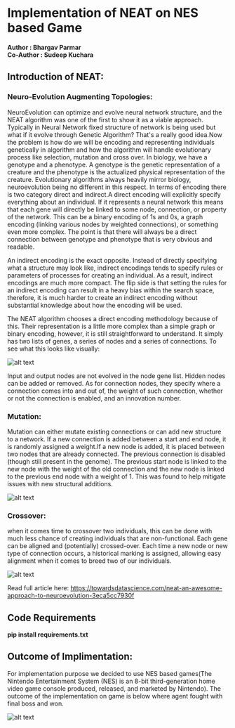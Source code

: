 # Implementation of NEAT on NES based Game

**Author : Bhargav Parmar** </br>
**Co-Author : Sudeep Kuchara**

## Introduction of NEAT:

### Neuro-Evolution Augmenting Topologies: 
NeuroEvolution can optimize and evolve neural network structure, and the NEAT algorithm was one of the first to show it as a viable approach. 
Typically in Neural Network fixed structure of network is being used but what if it evolve through Genetic Algorithm? That's a really good idea.Now the problem is how do we will be 
encoding and representing individuals genetically in algorithm and how the algorithm will handle evolutionary process like selection, mutation and cross over. In biology, we have a 
genotype and a phenotype. A genotype is the genetic representation of a creature and the phenotype is the actualized physical representation of the creature. Evolutionary algorithms
always heavily mirror biology, neuroevolution being no different in this respect. In terms of encoding there is two category direct and indirect.A direct encoding will explicitly specify everything about an individual. If it represents a neural network this means that each gene will directly be linked to some node, connection, or property of the network. This can be a binary encoding of 1s and 0s, a graph encoding (linking various nodes by weighted connections), or something even more complex. The point is that there will always be a direct connection between genotype and phenotype that is very obvious and readable.

An indirect encoding is the exact opposite. Instead of directly specifying what a structure may look like, indirect encodings tends to specify rules or parameters of processes for creating an individual. As a result, indirect encodings are much more compact. The flip side is that setting the rules for an indirect encoding can result in a heavy bias within the search space, therefore, it is much harder to create an indirect encoding without substantial knowledge about how the encoding will be used.

The NEAT algorithm chooses a direct encoding methodology because of this. Their representation is a little more complex than a simple graph or binary encoding, however, it is still straightforward to understand. It simply has two lists of genes, a series of nodes and a series of connections. To see what this looks like visually: 

![alt text](https://miro.medium.com/max/875/0*Kze4g6cLA3maofxq.png)

Input and output nodes are not evolved in the node gene list. Hidden nodes can be added or removed. As for connection nodes, they specify where a connection comes into and out of, the weight of such connection, whether or not the connection is enabled, and an innovation number. 

### Mutation:
Mutation can either mutate existing connections or can add new structure to a network. If a new connection is added between a start and end node, it is randomly assigned a weight.If a new node is added, it is placed between two nodes that are already connected. The previous connection is disabled (though still present in the genome). The previous start node is linked to the new node with the weight of the old connection and the new node is linked to the previous end node with a weight of 1. This was found to help mitigate issues with new structural additions.

![alt text](http://miro.medium.com/max/558/0*hk8JqrWFbRiG04L2.jpg)

### Crossover:
when it comes time to crossover two individuals, this can be done with much less chance of creating individuals that are non-functional. Each gene can be aligned and (potentially) crossed-over. Each time a new node or new type of connection occurs, a historical marking is assigned, allowing easy alignment when it comes to breed two of our individuals.

![alt text](https://miro.medium.com/max/875/0*N4j_sl8M05G6pXZV.png)

Read full article here: https://towardsdatascience.com/neat-an-awesome-approach-to-neuroevolution-3eca5cc7930f

## Code Requirements

**pip install requirements.txt**

## Outcome of Implimentation:
For implementation purpose we decided to use NES based games(The Nintendo Entertainment System (NES) is an 8-bit third-generation home video game console produced, released, and marketed by Nintendo). The outcome of the implementation on game is below where agent fought with final boss and won.

![alt text](https://user-images.githubusercontent.com/62926512/89755223-499f1e80-dafc-11ea-950a-8436d3b7e203.png)

